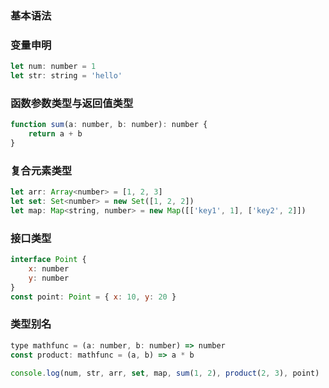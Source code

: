 ### 基本语法

### 变量申明
```js
let num: number = 1
let str: string = 'hello'
```

### 函数参数类型与返回值类型
```js
function sum(a: number, b: number): number {
    return a + b
}
```
### 复合元素类型
```js
let arr: Array<number> = [1, 2, 3]
let set: Set<number> = new Set([1, 2, 2])
let map: Map<string, number> = new Map([['key1', 1], ['key2', 2]])
```
### 接口类型
```js
interface Point {
    x: number
    y: number
}
const point: Point = { x: 10, y: 20 }
```
### 类型别名
```js
type mathfunc = (a: number, b: number) => number
const product: mathfunc = (a, b) => a * b

console.log(num, str, arr, set, map, sum(1, 2), product(2, 3), point)
```